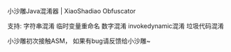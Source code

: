小沙雕Java混淆器 | XiaoShadiao Obfuscator

支持:
    字符串混淆
    临时变量重命名
    数字混淆
    invokedynamic混淆
    垃圾代码混淆

小沙雕初次接触ASM，
如果有bug请反馈给小沙雕~
